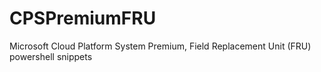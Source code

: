 # CPSPremiumFRU
Microsoft Cloud Platform System Premium, Field Replacement Unit (FRU) powershell snippets
